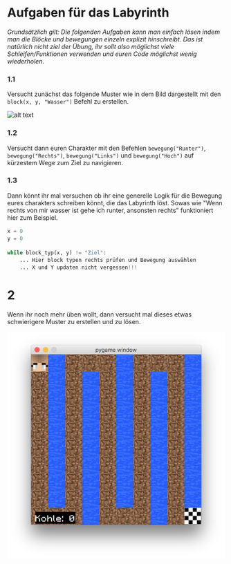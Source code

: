 # Aufgaben für das Labyrinth

_Grundsätzlich gilt: Die folgenden Aufgaben kann man einfach lösen indem man die Blöcke und bewegungen einzeln explizit hinschreibt.
Das ist natürlich nicht ziel der Übung, ihr sollt also möglichst viele Schleifen/Funktionen verwenden und
euren Code möglichst wenig wiederholen._

### 1.1

Versucht zunächst das folgende Muster wie in dem Bild dargestellt mit den `block(x, y, "Wasser")` Befehl zu erstellen.

![alt text](labyrinth/muster_schräg.png)

### 1.2

Versucht dann euren Charakter mit den Befehlen `bewegung("Runter")`, `bewegung("Rechts")`, `bewegung("Links")` und `bewegung("Hoch")` 
auf kürzestem Wege zum Ziel zu navigieren.

### 1.3 

Dann könnt ihr mal versuchen ob ihr eine generelle Logik für die Bewegung eures charakters schreiben könnt, die das Labyrinth löst. 
Sowas wie "Wenn rechts von mir wasser ist gehe ich runter, ansonsten rechts" funktioniert hier zum Beispiel.

```python
x = 0
y = 0

while block_typ(x, y) != "Ziel":
    ... Hier block typen rechts prüfen und Bewegung auswählen
    ... X und Y updaten nicht vergessen!!!
```
# 2

Wenn ihr noch mehr üben wollt, dann versucht mal dieses etwas schwierigere Muster zu erstellen und zu lösen.

![alt text](labyrinth/muster_zacken.png)
